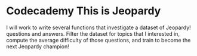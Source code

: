 # Codecademy This is Jeopardy
 
I will work to write several functions that investigate a dataset of Jeopardy! questions and answers. Filter the dataset for topics that I interested in, compute the average difficulty of those questions, and train to become the next Jeopardy champion!
